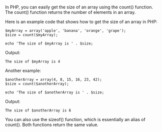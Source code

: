 In PHP, you can easily get the size of an array using the count() function. The count() function returns the number of elements in an array.

Here is an example code that shows how to get the size of an array in PHP:

```
$myArray = array('apple', 'banana', 'orange', 'grape');
$size = count($myArray);

echo 'The size of $myArray is ' . $size;
```

Output:
```
The size of $myArray is 4
```

Another example:

```
$anotherArray = array(4, 8, 15, 16, 23, 42);
$size = count($anotherArray);

echo 'The size of $anotherArray is ' . $size;
```

Output:
```
The size of $anotherArray is 6
```

You can also use the sizeof() function, which is essentially an alias of count(). Both functions return the same value.